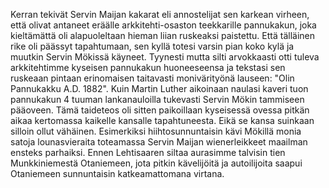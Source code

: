 
Kerran tekivät Servin Maijan kakarat eli annostelijat sen karkean virheen, että olivat antaneet eräälle 
arkkitehti-osaston teekkarille pannukakun, joka kieltämättä oli alapuoleltaan hieman liian ruskeaksi 
paistettu. Että tälläinen rike oli päässyt tapahtumaan, sen kyllä totesi varsin pian koko kylä ja muutkin 
Servin Mökissä käyneet. Tyynesti mutta silti arvokkaasti otti tuleva arkkitehtimme kyseisen 
pannukakun huoneeseensa ja tekstasi sen ruskeaan pintaan erinomaisen taitavasti monivärityönä 
lauseen: "Olin Pannukakku A.D. 1882". Kuin Martin Luther aikoinaan naulasi kaveri tuon pannukakun 
4 tuuman lankanauloilla tukevasti Servin Mökin tammiseen pääoveen. Tämä taideteos oli sitten 
paikoillaan kyseisessä ovessa pitkän aikaa kertomassa kaikelle kansalle tapahtuneesta. Eikä se kansa 
suinkaan silloin ollut vähäinen. Esimerkiksi hiihtosunnuntaisin kävi Mökillä monia satoja 
lounasvieraita toteamassa Servin Maijan wienerleikkeet maailman ensteks parhaiksi. Ennen 
Lehtisaaren siltaa aurasimme talvisin tien Munkkiniemestä Otaniemeen, jota pitkin kävelijöitä ja 
autoilijoita saapui Otaniemeen sunnuntaisin katkeamattomana virtana.
